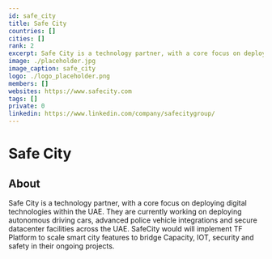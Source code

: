 ```yaml
---
id: safe_city
title: Safe City
countries: []
cities: []
rank: 2
excerpt: Safe City is a technology partner, with a core focus on deploying digital technologies within the UAE.
image: ./placeholder.jpg
image_caption: safe_city
logo: ./logo_placeholder.png
members: []
websites: https://www.safecity.com
tags: []
private: 0
linkedin: https://www.linkedin.com/company/safecitygroup/
---
```


# Safe City

## About

Safe City is a technology partner, with a core focus on deploying digital technologies within the UAE. They are currently working on deploying autonomous driving cars, advanced police vehicle integrations and secure datacenter facilities across the UAE. SafeCity would will implement TF Platform to scale smart city features to bridge Capacity, IOT, security and safety in their ongoing projects.

<!-- ## Mission

## Impact

## Powered by ThreeFold

## Join saving our planet!

## Support this project

## TFGrid Solution

### Roadmap 

TODO: Add people?
-->




